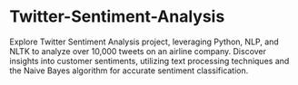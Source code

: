 # Twitter-Sentiment-Analysis
Explore  Twitter Sentiment Analysis project, leveraging Python, NLP, and NLTK to analyze over 10,000 tweets on an airline company. Discover insights into customer sentiments, utilizing text processing techniques and the Naive Bayes algorithm for accurate sentiment classification.
